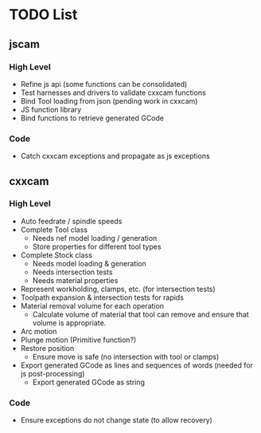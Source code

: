 # TODO List #


## jscam ##
### High Level ###
 * Refine js api (some functions can be consolidated)
 * Test harnesses and drivers to validate cxxcam functions
 * Bind Tool loading from json (pending work in cxxcam)
 * JS function library
 * Bind functions to retrieve generated GCode
### Code ###
 * Catch cxxcam exceptions and propagate as js exceptions

## cxxcam ##
### High Level ###
 * Auto feedrate / spindle speeds
 * Complete Tool class
    - Needs nef model loading / generation
    - Store properties for different tool types
 * Complete Stock class
    - Needs model loading & generation
    - Needs intersection tests
    - Needs material properties
 * Represent workholding, clamps, etc. (for intersection tests)
 * Toolpath expansion & intersection tests for rapids
 * Material removal volume for each operation
    - Calculate volume of material that tool can remove and ensure that volume is appropriate.
 * Arc motion
 * Plunge motion (Primitive function?)
 * Restore position
    - Ensure move is safe (no intersection with tool or clamps)
 * Export generated GCode as lines and sequences of words (needed for js post-processing)
    - Export generated GCode as string
### Code ###
 * Ensure exceptions do not change state (to allow recovery)

